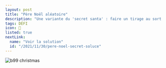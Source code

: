 ```yaml
---
layout: post
title: "Père Noël aléatoire"
description: "Une variante du 'secret santa' : faire un tirage au sort qui permet de savoir à qui doit-on offrir son cadeau"
tags: DÉFI
icon: 🎅
listed: true
nextLink:
  name: "Voir la solution"
  id: "/2021/11/30/pere-noel-secret-soluce"
---
```


![b99 christmas](https://media3.giphy.com/media/l4JyXxZuYlt6BUUaA/giphy.gif?cid=790b7611db9865c6b3ca30b2ffd967b5c86700f85dbd799a&rid=giphy.gif&ct=g)
